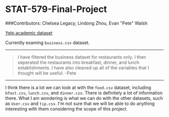 STAT-579-Final-Project
======================

###Contributors:
Chelsea Legacy, Lindong Zhou, Evan "Pete" Walsh

[Yelp academic dataset](https://www.yelp.com/academic_dataset)

Currently examing ```business.csv``` dataset. 

<hr>

>I have filtered the business dataset for restaurants only. I then seperated the restaurants into breakfast,
dinner, and lunch establishments. I have also cleaned up all of the variables that I thought will be useful.
-Pete

<hr>

I think there is a lot we can look at with the ```food.csv``` dataset, including ```bfast.csv```, ```lunch.csv```, and ```dinner.csv```. There is definitely a lot of information there. What I am wondering is what we can do with the other datasets, such as ```User.csv``` and ```tip.csv```. I'm not sure that we will be able to do anything interesting with them considering the scope of this project.
